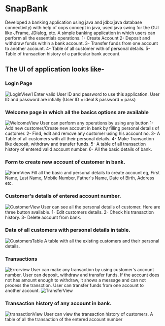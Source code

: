 # SnapBank
Developed a banking application using java and jdbc(java database connectivity) with help of oops concept in java, used java swing for the GUI like JFrame, JDialog, etc.
A simple banking application in which users can perform all the essentials operations.
1- Create Account
2- Deposit and withdraw funds within a bank account.
3- Transfer funds from one account to another account.
4- Table of all customer with of personal details.
5- Table of transaction history of a particular bank account.

## The UI of application looks like-
### Login Page
![LoginView1](https://user-images.githubusercontent.com/104833455/190892714-6a3fb08d-f58d-428d-b32a-ecbc2c9666fe.PNG)
Enter valid User ID and password to use this application. User ID and password are intially (User ID = ideal & password = pass)

### Welcome page in which all the basics options are available
![WelcomeView](https://user-images.githubusercontent.com/104833455/190892784-030be560-85c4-4d04-8724-6ade7e2df9e6.PNG)
User can perform any operations by using any button
1- Add new customer/Create new account in bank by filling personal details of customer.
2- Find, edit and remove any customer using his account no.
3- A Table of all customers with all their personal details.
4- Make Transaction like deposit, withdraw and transfer funds.
5- A table of all transaction history of entered valid account number.
6- All the basic details of bank.

### Form to create new account of customer in bank.
![FormView](https://user-images.githubusercontent.com/104833455/190893354-da4a3297-d0de-43d2-8c2c-374d72880d59.PNG)
Fill all the basic and personal details to create account eg, First Name, Last Name, Mobile Number, Father's Name, Date of Birth, Address etc.

### Customer's details of entered account number.
![CustomerView](https://user-images.githubusercontent.com/104833455/190894066-48eb3f7e-6044-4fa2-8e0a-94afb8265af3.PNG)
User can see all the personal details of customer. Here are three button available.
1- Edit customers details.
2- Check his transaction history.
3- Delete account from bank.

### Data of all customers with personal details in table.
![CustomersTable](https://user-images.githubusercontent.com/104833455/190893531-b822d614-9f44-42fe-acbb-841d16986e22.PNG)
A table with all the existing customers and their personal details.

### Transactions
![Errorview](https://user-images.githubusercontent.com/104833455/190893613-050783ec-ba25-4ba0-bc68-0e1c81518b56.PNG)
User can make any transaction by using customer's account number.
User can deposit, withdraw and transfer funds.
If the account does not has amount enough to withdraw, it shows a message and can not process the transction.
User can transfer funds from one account to another account.
![TransferView](https://user-images.githubusercontent.com/104833455/190893791-230cf49a-91b2-4ca7-bb99-8efdc523343f.PNG)

### Transaction history of any account in bank.
![transactionView](https://user-images.githubusercontent.com/104833455/190894246-b0e7399f-2194-4589-82d8-e96cd5cc6b25.PNG)
User can view the transaction history of customers.
A table of all the transaction  of the entered account number
